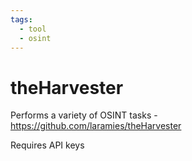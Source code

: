 ```yaml
---
tags:
  - tool
  - osint
---
```

# theHarvester

Performs a variety of OSINT tasks - https://github.com/laramies/theHarvester

Requires API keys
